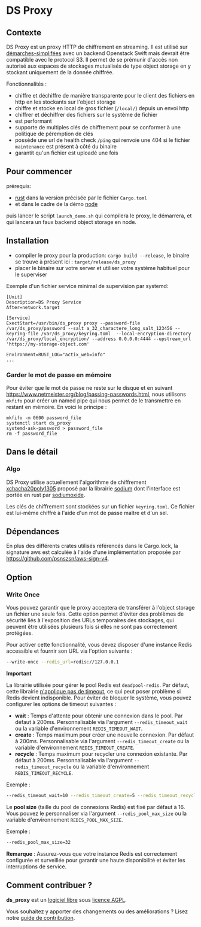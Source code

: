# DS Proxy

## Contexte

DS Proxy est un proxy HTTP de chiffrement en streaming. Il est utilisé sur [démarches-simplifées](https://github.com/demarches-simplifiees/demarches-simplifiees.fr) avec un backend Openstack Swift mais devrait être compatible avec le protocol S3.
Il permet de se prémunir d'accès non autorisé aux espaces de stockages mutualisés de type object storage en y stockant uniquement de la donnée chiffrée.

Fonctionnalités :
- chiffre et déchiffre de manière transparente pour le client des fichiers en http en les stockants sur l'object storage
- chiffre et stocke en local de gros fichier (`/local/`) depuis un envoi http
- chiffrer et déchiffrer des fichiers sur le système de fichier
- est performant
- supporte de multiples clés de chiffrement pour se conformer à une politique de péremption de clés
- possède une url de health check `/ping` qui renvoie une 404 si le fichier `maintenance` est présent à côté du binaire
- garantit qu'un fichier est uploadé une fois

## Pour commencer

prérequis: 
- [rust](rust-lang.org) dans la version précisée par le fichier `Cargo.toml`
- et dans le cadre de la démo [node](https://nodejs.org)

puis lancer le script `launch_demo.sh` qui compilera le proxy, le démarrera, et qui lancera un faux backend object storage en node.

## Installation

- compiler le proxy pour la production: `cargo build --release`, le binaire se trouve à présent ici : `target/release/ds_proxy`
- placer le binaire sur votre server et utiliser votre système habituel pour le superviser

Exemple d'un fichier service minimal de supervision par systemd:

```
[Unit]
Description=DS Proxy Service
After=network.target

[Service]
ExectStart=/usr/bin/ds_proxy proxy --password-file /var/ds_proxy/password --salt a_32_charactere_long_salt_123456 --keyring-file /var/ds_proxy/keyring.toml  --local-encryption-directory /var/ds_proxy/local_encryption/ --address 0.0.0.0:4444 --upstream_url 'https://my-storage-object.com'

Environment=RUST_LOG="actix_web=info"
...
```

### Garder le mot de passe en mémoire

Pour éviter que le mot de passe ne reste sur le disque et en suivant https://www.netmeister.org/blog/passing-passwords.html, nous utilisons `mkfifo` pour créer un named pipe qui nous permet de le transmettre en restant en mémoire.
En voici le principe :
```
mkfifo -m 0600 password_file
systemctl start ds_proxy
systemd-ask-password > password_file
rm -f password_file
```

## Dans le détail

### Algo
DS Proxy utilise actuellement l'algorithme de chiffrement [xchacha20poly1305](https://doc.libsodium.org/secret-key_cryptography/aead/chacha20-poly1305/xchacha20-poly1305_construction) proposé par la librairie [sodium](https://doc.libsodium.org/) dont l'interface est portée en rust par [sodiumoxide](https://github.com/sodiumoxide/sodiumoxide).

Les clés de chiffrement sont stockées sur un fichier `keyring.toml`. Ce fichier est lui-même chiffré à l'aide d'un mot de passe maître et d'un sel.

## Dépendances

En plus des différents crates utilisés référencés dans le Cargo.lock, la signature aws est calculée à l'aide d'une implémentation proposée par https://github.com/psnszsn/aws-sign-v4.

## Option

### Write Once

Vous pouvez garantir que le proxy acceptera de transférer à l'object storage un fichier une seule fois. Cette option permet d'éviter des problèmes de sécurité liés à l'exposition des URLs temporaires des stockages, qui peuvent être utilisées plusieurs fois si elles ne sont pas correctement protégées.

Pour activer cette fonctionnalité, vous devez disposer d'une instance Redis accessible et fournir son URL via l'option suivante :
```bash
--write-once --redis_url=redis://127.0.0.1
```

**Important**

La librairie utilisée pour gérer le pool Redis est `deadpool-redis`. Par défaut, cette librairie [n'applique pas de timeout](https://docs.rs/deadpool-redis/latest/deadpool_redis/struct.PoolConfig.html#fields), ce qui peut poser problème si Redis devient indisponible. Pour éviter de bloquer le système, vous pouvez configurer les options de timeout suivantes :

- **wait** : Temps d'attente pour obtenir une connexion dans le pool. Par défaut à 200ms. Personnalisable via l'argument `--redis_timeout_wait` ou la variable d'environnement `REDIS_TIMEOUT_WAIT`.
- **create** : Temps maximum pour créer une nouvelle connexion. Par défaut à 200ms. Personnalisable via l'argument `--redis_timeout_create` ou la variable d'environnement `REDIS_TIMEOUT_CREATE`.
- **recycle** : Temps maximum pour recycler une connexion existante. Par défaut à 200ms. Personnalisable via l'argument `--redis_timeout_recycle` ou la variable d'environnement `REDIS_TIMEOUT_RECYCLE`.

Exemple :
```bash
--redis_timeout_wait=10 --redis_timeout_create=5 --redis_timeout_recycle=2
```

Le **pool size** (taille du pool de connexions Redis) est fixé par défaut à 16. Vous pouvez le personnaliser via l'argument `--redis_pool_max_size` ou la variable d'environnement `REDIS_POOL_MAX_SIZE`.

Exemple :
```bash
--redis_pool_max_size=32
```

**Remarque** : Assurez-vous que votre instance Redis est correctement configurée et surveillée pour garantir une haute disponibilité et éviter les interruptions de service.

## Comment contribuer ?

**ds_proxy** est un [logiciel libre](https://fr.wikipedia.org/wiki/Logiciel_libre) sous [licence AGPL](LICENSE.txt).

Vous souhaitez y apporter des changements ou des améliorations ? Lisez notre [guide de contribution](CONTRIBUTING.md).
